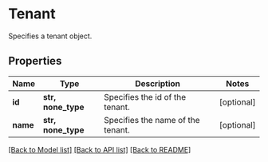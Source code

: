# Tenant

Specifies a tenant object.

## Properties
Name | Type | Description | Notes
------------ | ------------- | ------------- | -------------
**id** | **str, none_type** | Specifies the id of the tenant. | [optional] 
**name** | **str, none_type** | Specifies the name of the tenant. | [optional] 

[[Back to Model list]](../README.md#documentation-for-models) [[Back to API list]](../README.md#documentation-for-api-endpoints) [[Back to README]](../README.md)



